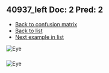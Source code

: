 ## 40937_left Doc: 2 Pred: 2
- [Back to confusion matrix](https://github.com/juliandewit/kaggle_retinopathy/blob/master/matrix.md)
- [Back to list](https://github.com/juliandewit/kaggle_retinopathy/blob/master/lists/22/list.md)
- [Next example in list](https://github.com/juliandewit/kaggle_retinopathy/blob/master/lists/22/40/40949_right.md)

![Eye](https://retinopaty.blob.core.windows.net/size1024/40937_left_2.jpeg)

### 

![Eye]()
